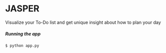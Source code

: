 # JASPER
Visualize your To-Do list and get unique insight about how to plan your day

##### Running the app

```
$ python app.py
```
